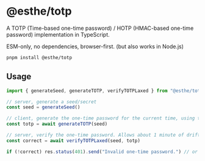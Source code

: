 # @esthe/totp

A TOTP (Time-based one-time password) / HOTP (HMAC-based one-time password) implementation in TypeScript.

ESM-only, no dependencies, browser-first. (but also works in Node.js)

```bash
pnpm install @esthe/totp
```

## Usage

```ts
import { generateSeed, generateTOTP, verifyTOTPLaxed } from "@esthe/totp"

// server, generate a seed/secret
const seed = generateSeed()

// client, generate the one-time password for the current time, using the seed
const totp = await generateTOTP(seed)

// server, verify the one-time password. Allows about 1 minute of drift.
const correct = await verifyTOTPLaxed(seed, totp)

if (!correct) res.status(401).send("Invalid one-time password.") // or whatever
```
